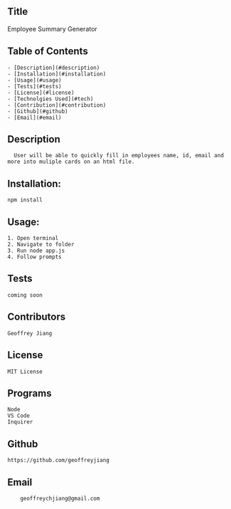 

  ## Title
  Employee Summary Generator

  ## Table of Contents
    - [Description](#description)
    - [Installation](#installation)
    - [Usage](#usage)
    - [Tests](#tests)
    - [License](#license)
    - [Technolgies Used](#tech)
    - [Contribution](#contribution)
    - [Github](#github)
    - [Email](#email)
    
  ## Description
      User will be able to quickly fill in employees name, id, email and more into muliple cards on an html file.
  ## Installation:
    npm install
  ## Usage:
    1. Open terminal
    2. Navigate to folder
    3. Run node app.js
    4. Follow prompts
  ## Tests
    coming soon
  ## Contributors
    Geoffrey Jiang  
  ## License
    MIT License  
  ## Programs
    Node
    VS Code
    Inquirer   
  ## Github
    https://github.com/geoffreyjiang
  ## Email
    	geoffreychjiang@gmail.com